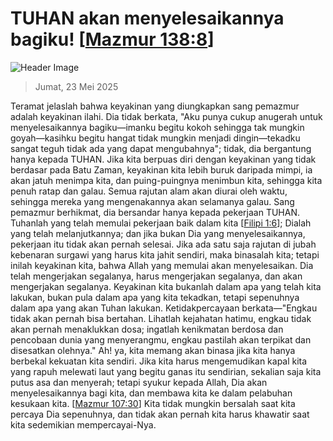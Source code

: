 
# TUHAN akan menyelesaikannya bagiku! [[Mazmur 138:8](http://alkitab.sabda.org/?Mazmur%20138:8)]

![Header Image](https://alkitab.app/slice/sunrise.jpg)

> Jumat, 23 Mei 2025

Teramat jelaslah bahwa keyakinan yang diungkapkan sang pemazmur adalah keyakinan ilahi. Dia tidak berkata, "Aku punya cukup anugerah untuk menyelesaikannya bagiku—imanku begitu kokoh sehingga tak mungkin goyah—kasihku begitu hangat tidak mungkin menjadi dingin—tekadku sangat teguh tidak ada yang dapat mengubahnya"; tidak, dia bergantung hanya kepada TUHAN. Jika kita berpuas diri dengan keyakinan yang tidak berdasar pada Batu Zaman, keyakinan kita lebih buruk daripada mimpi, ia akan jatuh menimpa kita, dan puing-puingnya menimbun kita, sehingga kita penuh ratap dan galau. Semua rajutan alam akan diurai oleh waktu, sehingga mereka yang mengenakannya akan selamanya galau. Sang pemazmur berhikmat, dia bersandar hanya kepada pekerjaan TUHAN. Tuhanlah yang telah memulai pekerjaan baik dalam kita [[Filipi 1:6](http://alkitab.sabda.org/?Filipi%201:6)]; Dialah yang telah melanjutkannya; dan jika bukan Dia yang menyelesaikannya, pekerjaan itu tidak akan pernah selesai. Jika ada satu saja rajutan di jubah kebenaran surgawi yang harus kita jahit sendiri, maka binasalah kita; tetapi inilah keyakinan kita, bahwa Allah yang memulai akan menyelesaikan. Dia telah mengerjakan segalanya, harus mengerjakan segalanya, dan akan mengerjakan segalanya. Keyakinan kita bukanlah dalam apa yang telah kita lakukan, bukan pula dalam apa yang kita tekadkan, tetapi sepenuhnya dalam apa yang akan Tuhan lakukan. Ketidakpercayaan berkata—"Engkau tidak akan pernah bisa bertahan. Lihatlah kejahatan hatimu, engkau tidak akan pernah menaklukkan dosa; ingatlah kenikmatan berdosa dan pencobaan dunia yang menyerangmu, engkau pastilah akan terpikat dan disesatkan olehnya." Ah! ya, kita memang akan binasa jika kita hanya berbekal kekuatan kita sendiri. Jika kita harus mengemudikan kapal kita yang rapuh melewati laut yang begitu ganas itu sendirian, sekalian saja kita putus asa dan menyerah; tetapi syukur kepada Allah, Dia akan menyelesaikannya bagi kita, dan membawa kita ke dalam pelabuhan kesukaan kita. [[Mazmur 107:30](http://alkitab.sabda.org/?Mazmur%20107:30)] Kita tidak mungkin bersalah saat kita percaya Dia sepenuhnya, dan tidak akan pernah kita harus khawatir saat kita sedemikian mempercayai-Nya.
    